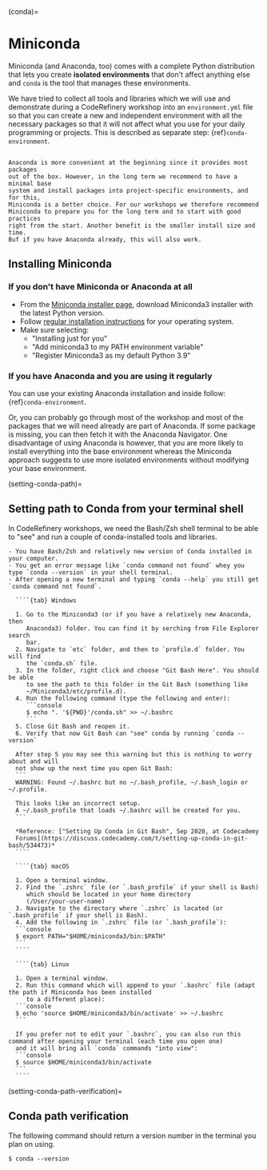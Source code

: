 (conda)=

# Miniconda

Miniconda (and Anaconda, too) comes with a complete Python distribution that lets
you create **isolated environments** that don't affect anything else and
`conda` is the tool that manages these environments.

We have tried to collect all tools and libraries which we will use and
demonstrate during a CodeRefinery workshop into an `environment.yml` file so
that you can create a new and independent environment with all the necessary
packages so that it will not affect what you use for your daily programming or
projects. This is described as separate step: {ref}`conda-environment`.

```{admonition} Is Anaconda also OK?

Anaconda is more convenient at the beginning since it provides most packages
out of the box. However, in the long term we recommend to have a minimal base
system and install packages into project-specific environments, and for this,
Miniconda is a better choice. For our workshops we therefore recommend
Miniconda to prepare you for the long term and to start with good practices
right from the start. Another benefit is the smaller install size and time.
Buf if you have Anaconda already, this will also work.
```

## Installing Miniconda

### If you don't have Miniconda or Anaconda at all

- From the [Miniconda installer page](https://docs.conda.io/en/latest/miniconda.html),
  download Miniconda3 installer with the latest Python version.
- Follow [regular installation instructions](https://conda.io/projects/conda/en/latest/user-guide/install/index.html#regular-installation)
  for your operating system.
- Make sure selecting:
    - "Installing just for you"
    - "Add miniconda3 to my PATH environment variable"
    - "Register Miniconda3 as my default Python 3.9"


### If you have Anaconda and you are using it regularly

You can use your existing Anaconda installation and inside follow: {ref}`conda-environment`.

Or, you can probably go through most of the workshop and most of the
packages that we will need already are part of Anaconda. If some package is
missing, you can then fetch it with the Anaconda Navigator. One disadvantage of
using Anaconda is however, that you are more likely to install everything into
the base environment whereas the Miniconda approach suggests to use more
isolated environments without modifying your base environment.


(setting-conda-path)=

## Setting path to Conda from your terminal shell

In CodeRefinery workshops, we need the Bash/Zsh shell terminal to be able to "see" and
run a couple of conda-installed tools and libraries.

```{prereq}
- You have Bash/Zsh and relatively new version of Conda installed in your computer.
- You get an error message like `conda command not found` whey you type `conda --version` in your shell terminal.
- After opening a new terminal and typing `conda --help` you still get `conda command not found`.
```

`````{tabs}
  ````{tab} Windows

  1. Go to the Miniconda3 (or if you have a relatively new Anaconda, then
     Anaconda3) folder. You can find it by serching from File Explorer search
     bar.
  2. Navigate to `etc` folder, and then to `profile.d` folder. You will find
     the `conda.sh` file.
  3. In the folder, right click and choose "Git Bash Here". You should be able
     to see the path to this folder in the Git Bash (something like
     ~/Miniconda3/etc/profile.d).
  4. Run the following command (type the following and enter):
     ```console
     $ echo ". '${PWD}'/conda.sh" >> ~/.bashrc
     ```
  5. Close Git Bash and reopen it.
  6. Verify that now Git Bash can "see" conda by running `conda --version`

  After step 5 you may see this warning but this is nothing to worry about and will
  not show up the next time you open Git Bash:
  ```
  WARNING: Found ~/.bashrc but no ~/.bash_profile, ~/.bash_login or ~/.profile.

  This looks like an incorrect setup.
  A ~/.bash_profile that loads ~/.bashrc will be created for you.
  ```

  *Reference: ["Setting Up Conda in Git Bash", Sep 2020, at Codecademy
  Forums](https://discuss.codecademy.com/t/setting-up-conda-in-git-bash/534473)*
  ````

  ````{tab} macOS

  1. Open a terminal window.
  2. Find the `.zshrc` file (or `.bash_profile` if your shell is Bash)
     which should be located in your home directory
     (/User/your-user-name)
  3. Navigate to the directory where `.zshrc` is located (or `.bash_profile` if your shell is Bash).
  4. Add the following in `.zshrc` file (or `.bash_profile`):
  ```console
  $ export PATH="$HOME/miniconda3/bin:$PATH"
  ```
  ````

  ````{tab} Linux

  1. Open a terminal window.
  2. Run this command which will append to your `.bashrc` file (adapt the path if Miniconda has been installed
     to a different place):
  ```console
  $ echo 'source $HOME/miniconda3/bin/activate' >> ~/.bashrc
  ```

  If you prefer not to edit your `.bashrc`, you can also run this command after opening your terminal (each time you open one)
  and it will bring all `conda` commands "into view":
  ```console
  $ source $HOME/miniconda3/bin/activate
  ```
  ````
`````


(setting-conda-path-verification)=

## Conda path verification

The following command should return a version number in the terminal you plan
on using.

```console
$ conda --version
```
